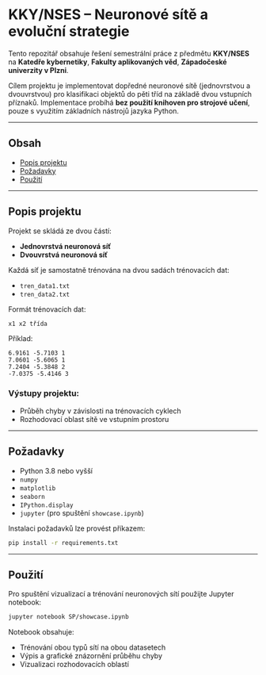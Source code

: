 # KKY/NSES – Neuronové sítě a evoluční strategie

Tento repozitář obsahuje řešení semestrální práce z předmětu **KKY/NSES** na **Katedře kybernetiky**, **Fakulty aplikovaných věd**, **Západočeské univerzity v Plzni**.

Cílem projektu je implementovat dopředné neuronové sítě (jednovrstvou a dvouvrstvou) pro klasifikaci objektů do pěti tříd na základě dvou vstupních příznaků. Implementace probíhá **bez použití knihoven pro strojové učení**, pouze s využitím základních nástrojů jazyka Python.

---

## Obsah

* [Popis projektu](#popis-projektu)
* [Požadavky](#požadavky)
* [Použití](#použití)

---

## Popis projektu

Projekt se skládá ze dvou částí:

* **Jednovrstvá neuronová síť**
* **Dvouvrstvá neuronová síť**

Každá síť je samostatně trénována na dvou sadách trénovacích dat:

* `tren_data1.txt`
* `tren_data2.txt`

Formát trénovacích dat:

```
x1 x2 třída
```

Příklad:

```
6.9161 -5.7103 1
7.0601 -5.6065 1
7.2404 -5.3848 2
-7.0375 -5.4146 3
```

### Výstupy projektu:

* Průběh chyby v závislosti na trénovacích cyklech
* Rozhodovací oblast sítě ve vstupním prostoru

---

## Požadavky

* Python 3.8 nebo vyšší
* `numpy`
* `matplotlib`
* `seaborn`
* `IPython.display`
* `jupyter` (pro spuštění `showcase.ipynb`)

Instalaci požadavků lze provést příkazem:

```bash
pip install -r requirements.txt
```

---

## Použití

Pro spuštění vizualizací a trénování neuronových sítí použijte Jupyter notebook:

```bash
jupyter notebook SP/showcase.ipynb
```

Notebook obsahuje:

* Trénování obou typů sítí na obou datasetech
* Výpis a grafické znázornění průběhu chyby
* Vizualizaci rozhodovacích oblastí
